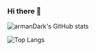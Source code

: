 ### Hi there 👋

<!--
**armanDark/armanDark** is a ✨ _special_ ✨ repository because its `README.md` (this file) appears on your GitHub profile.
-->

![armanDark's GitHub stats](https://github-readme-stats.vercel.app/api?username=armanDark&hide=stars)

![Top Langs](https://github-readme-stats.vercel.app/api/top-langs/?username=armanDark)
